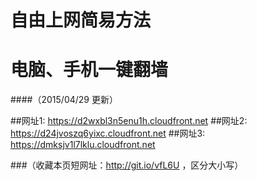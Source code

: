 # 自由上网简易方法 
# 电脑、手机一键翻墙
####（2015/04/29 更新）

##网址1: https://d2wxbl3n5enu1h.cloudfront.net
##网址2: https://d24jvoszq6yixc.cloudfront.net
##网址3: https://dmksjv1l7lklu.cloudfront.net

###（收藏本页短网址：http://git.io/vfL6U ，区分大小写）
